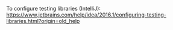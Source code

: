 To configure testing libraries (IntelliJ): https://www.jetbrains.com/help/idea/2016.1/configuring-testing-libraries.html?origin=old_help
